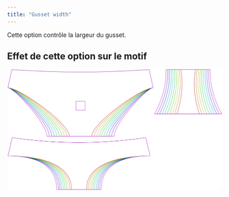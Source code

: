 ```yaml
---
title: "Gusset width"
---
```


Cette option contrôle la largeur du gusset.

## Effet de cette option sur le motif

![Cette image montre l'effet de cette option en superposant plusieurs variantes qui ont une valeur différente pour cette option](ursula_gussetwidth_sample.svg "Effet de cette option sur le modèle")
